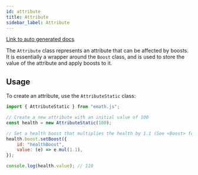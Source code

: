 ```yaml
---
id: attribute
title: Attribute
sidebar_label: Attribute
---
```


[Link to auto generated docs](https://xshadowblade.github.io/emath.js/typedoc/classes/classes_Attribute.AttributeStatic.html)

The `Attribute` class represents an attribute that can be affected by boosts. It is essentially a wrapper around the `Boost` class, and is used to store the value of the attribute and apply boosts to it.

## Usage

To create an attribute, use the `AttributeStatic` class:

```js title="attribute.js" showLineNumbers
import { AttributeStatic } from "emath.js";

// Create a new attribute with an initial value of 100
const health = new AttributeStatic(100);

// Set a health boost that multiplies the health by 1.1 (See <Boost> for more information)
health.boost.setBoost({
    id: "healthBoost",
    value: (e) => e.mul(1.1),
});

console.log(health.value); // 110
```
